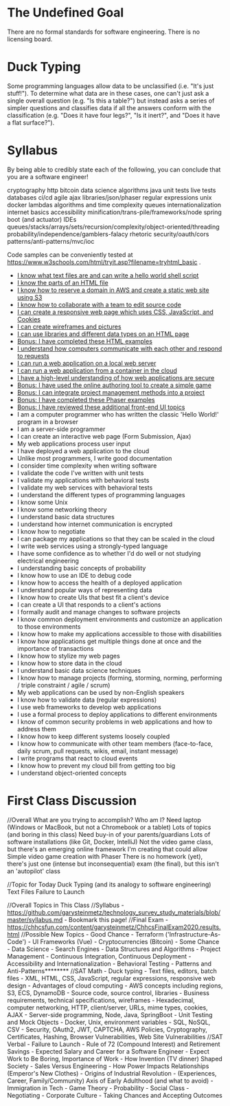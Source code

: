 # The Undefined Goal
There are no formal standards for software engineering. There is no licensing board.

# Duck Typing
Some programming languages allow data to be unclassified (i.e. "It's just stuff!").
To determine what data are in these cases, one can't just ask a single overall question
(e.g. "Is this a table?")
but instead asks a series of simpler questions and classifies data if all the answers
conform with the classification
(e.g. "Does it have four legs?", "Is it inert?", and "Does it have a flat surface?").

# Syllabus
By being able to credibly state each of the following,
you can conclude that you are a software engineer!

cryptography
http
bitcoin
data science
algorithms
java
unit tests
live tests
databases
ci/cd
agile
ajax
libraries/json/phaser
regular expressions
unix
docker
lambdas
algorithms and time complexity
queues
internationalization
internet basics
accessibility
minification/trans-pile/frameworks/node
spring boot (and actuator)
IDEs
queues/stacks/arrays/sets/recursion/complexity/object-oriented/threading
probability/independence/gamblers-falacy
rhetoric
security/oauth/cors
patterns/anti-patterns/mvc/ioc

Code samples can be conveniently tested at https://www.w3schools.com/html/tryit.asp?filename=tryhtml_basic .

  - [I know what text files are and can write a hello world shell script](lessons/i_know_what_text_files_are_and_can_write_a_hello_world_shell_script.md)
  - [I know the parts of an HTML file](lessons/i_know_the_parts_of_an_html_file.md)
  - [I know how to reserve a domain in AWS and create a static web site using S3](lessons/i_know_how_to_reserve_a_domain_in_aws_and_create_a_static_web_site_using_s3.md)
  - [I know how to collaborate with a team to edit source code](lessons/i_know_how_to_collaborate_with_a_team_to_edit_source_code.md)
  - [I can create a responsive web page which uses CSS, JavaScript, and Cookies](lessons/i_can_create_a_responsive_web_page_which_uses_css_javascript_and_cookies.md)
  - [I can create wireframes and pictures](lessons/i_can_create_wireframes_and_pictures.md)
  - [I can use libraries and different data types on an HTML page](lessons/i_can_use_libraries_and_different_data_types_on_an_html_page.md)
  - [Bonus: I have completed these HTML examples](lessons/bonus_i_have_completed_these_html_examples.md)
  - [I understand how computers communicate with each other and respond to requests](lessons/i_understand_how_computers_communicate_with_each_other_and_respond_to_requests.md)
  - [I can run a web application on a local web server](lessons/i_can_run_a_web_application_on_a_local_web_server.md)
  - [I can run a web application from a container in the cloud](lessons/i_can_run_a_web_application_from_a_container_in_the_cloud.md)
  - [I have a high-level understanding of how web applications are secure](lessons/i_have_a_high_level_understanding_of_how_web_applications_are_secure.md)
  - [Bonus: I have used the online authoring tool to create a simple game](lessons/bonus_i_have_used_the_online_authoring_tool_to_create_a_simple_game.md)
  - [Bonus: I can integrate project management methods into a project](lessons/bonus_i_can_integrate_project_management_methods_into_a_project.md)
  - [Bonus: I have completed these Phaser examples](lessons/bonus_i_have_completed_these_phaser_examples.md)
  - [Bonus: I have reviewed these additional front-end UI topics](lessons/bonus_i_have_reviewed_these_additional_front_end_ui_topics.md)
  - I am a computer programmer who has written the classic 'Hello World!' program in a browser
  - I am a server-side programmer
  - I can create an interactive web page (Form Submission, Ajax)
  - My web applications process user input
  - I have deployed a web application to the cloud
  - Unlike most programmers, I write good documentation
  - I consider time complexity when writing software
  - I validate the code I've written with unit tests
  - I validate my applications with behavioral tests
  - I validate my web services with behavioral tests
  - I understand the different types of programming languages
  - I know some Unix
  - I know some networking theory
  - I understand basic data structures
  - I understand how internet communication is encrypted
  - I know how to negotiate
  - I can package my applications so that they can be scaled in the cloud
  - I write web services using a strongly-typed language
  - I have some confidence as to whether I'd do well or not studying electrical engineering
  - I understanding basic concepts of probability
  - I know how to use an IDE to debug code
  - I know how to access the health of a deployed application
  - I understand popular ways of representing data
  - I know how to create UIs that best fit a client's device
  - I can create a UI that responds to a client's actions
  - I formally audit and manage changes to software projects
  - I know common deployment environments and customize an application to those environments
  - I know how to make my applications accessible to those with disabilities
  - I know how applications get multiple things done at once and the importance of transactions
  - I know how to stylize my web pages
  - I know how to store data in the cloud
  - I understand basic data science techniques
  - I know how to manage projects (forming, storming, norming, performing / triple constraint / agile / scrum)
  - My web applications can be used by non-English speakers
  - I know how to validate data (regular expressions)
  - I use web frameworks to develop web applications
  - I use a formal process to deploy applications to different environments
  - I know of common security problems in web applications and how to address them
  - I know how to keep different systems loosely coupled
  - I know how to communicate with other team members (face-to-face, daily scrum, pull requests, wikis, email, instant message)
  - I write programs that react to cloud events
  - I know how to prevent my cloud bill from getting too big
  - I understand object-oriented concepts

# First Class Discussion


//Overall
What are you trying to accomplish?
Who am I?
Need laptop (Windows or MacBook, but not a Chromebook or a tablet)
Lots of topics (and boring in this class)
Need buy-in of your parents/guardians
Lots of software installations (like Git, Docker, IntelliJ)
Not the video game class, but there's an emerging online framework I'm creating that could allow Simple video game creation with Phaser
There is no homework (yet), there's just one (intense but inconsequential) exam (the final), but this isn't an 'autopilot' class

//Topic for Today
Duck Typing (and its analogy to software engineering)
Text Files
Failure to Launch

//Overall Topics in This Class
  //Syllabus
    - https://github.com/garysteinmetz/technology_survey_study_materials/blob/master/syllabus.md
      - Bookmark this page!
  //Final Exam
    - https://chhcsfun.com/content/garysteinmetz/ChhcsFinalExam2020.results.html
  //Possible New Topics
    - Good Chance
      - Terraform ('Infrastructure-As-Code')
      - UI Frameworks (Vue)
      - Cryptocurrencies (Bitcoin)
    - Some Chance
      - Data Science
      - Search Engines
      - Data Structures and Algorithms
      - Project Management
      - Continuous Integration, Continuous Deployment
      - Accessibility and Internationalization
      - Behavioral Testing
      - Patterns and Anti-Patterns********
  //SAT Math
    - Duck typing
    - Text files, editors, batch files
    - XML, HTML, CSS, JavaScript, regular expressions, responsive web design
    - Advantages of cloud computing
    - AWS concepts including regions, S3, ECS, DynamoDB
    - Source code, source control, libraries
    - Business requirements, technical specifications, wireframes
    - Hexadecimal, computer networking, HTTP, client/server, URLs, mime types, cookies, AJAX
    - Server-side programming, Node, Java, SpringBoot
    - Unit Testing and Mock Objects
    - Docker, Unix, environment variables
    - SQL, NoSQL, CSV
    - Security, OAuth2, JWT, CAPTCHA, AWS Policies, Cryptography, Certificates, Hashing, Browser Vulnerabilities, Web Site Vulnerabilities
  //SAT Verbal
    - Failure to Launch
    - Rule of 72 (Compound Interest) and Retirement Savings
    - Expected Salary and Career for a Software Engineer
    - Expect Work to Be Boring, Importance of Work
    - How Invention (TV dinner) Shaped Society
    - Sales Versus Engineering
    - How Power Impacts Relationships (Emperor's New Clothes)
    - Origins of Industrial Revolution
    - (Experiences, Career, Family/Community) Axis of Early Adulthood (and what to avoid)
    - Immigration in Tech
    - Game Theory
    - Probability
    - Social Class
    - Negotiating
    - Corporate Culture
    - Taking Chances and Accepting Outcomes